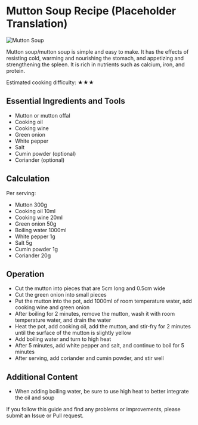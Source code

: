 # Mutton Soup Recipe (Placeholder Translation)

![Mutton Soup](./羊肉汤.jpg)

Mutton soup/mutton soup is simple and easy to make. It has the effects of resisting cold, warming and nourishing the stomach, and appetizing and strengthening the spleen. It is rich in nutrients such as calcium, iron, and protein.

Estimated cooking difficulty: ★★★

## Essential Ingredients and Tools

- Mutton or mutton offal
- Cooking oil
- Cooking wine
- Green onion
- White pepper
- Salt
- Cumin powder (optional)
- Coriander (optional)

## Calculation

Per serving:

- Mutton 300g
- Cooking oil 10ml
- Cooking wine 20ml
- Green onion 50g
- Boiling water 1000ml
- White pepper 1g
- Salt 5g
- Cumin powder 1g
- Coriander 20g

## Operation

- Cut the mutton into pieces that are 5cm long and 0.5cm wide
- Cut the green onion into small pieces
- Put the mutton into the pot, add 1000ml of room temperature water, add cooking wine and green onion
- After boiling for 2 minutes, remove the mutton, wash it with room temperature water, and drain the water
- Heat the pot, add cooking oil, add the mutton, and stir-fry for 2 minutes until the surface of the mutton is slightly yellow
- Add boiling water and turn to high heat
- After 5 minutes, add white pepper and salt, and continue to boil for 5 minutes
- After serving, add coriander and cumin powder, and stir well

## Additional Content

- When adding boiling water, be sure to use high heat to better integrate the oil and soup

If you follow this guide and find any problems or improvements, please submit an Issue or Pull request.
